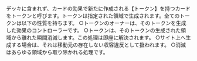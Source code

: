デッキに含まれず、カードの効果で新たに作成される【トークン】を持つカードをトークンと呼びます。トークンは指定された領域で生成されます。全てのトークンは以下の性質を持ちます。
○トークンのオーナーは、そのトークンを生成した効果のコントローラーです。
○トークンは、そのトークンの生成された領域から離れた瞬間消滅します。この処理は即座に解決されます。
○サイト上へ生成する場合は、それは移動元の存在しない収容違反として扱われます。
○消滅はあらゆる領域から取り除かれる処理です。